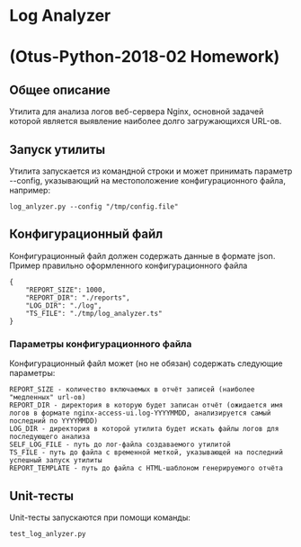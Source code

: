 # Log Analyzer
# (Otus-Python-2018-02 Homework)

## Общее описание

Утилита для анализа логов веб-сервера Nginx, основной задачей которой является выявление наиболее долго загружающихся URL-ов. 

## Запуск утилиты
Утилита запускается из командной строки и может принимать параметр --config, указывающий на местоположение конфигурационного файла, например:
```
log_anlyzer.py --config "/tmp/config.file"
```

## Конфигурационный файл

Конфигурационный файл должен содержать данные в формате json. Пример правильно оформленного конфигурационного файла
```
{
    "REPORT_SIZE": 1000,
    "REPORT_DIR": "./reports",
    "LOG_DIR": "./log",
    "TS_FILE": "./tmp/log_analyzer.ts"
}
```

### Параметры конфигурационного файла

Конфигурационный файл может (но не обязан) содержать следующие параметры:
```
REPORT_SIZE - количество включаемых в отчёт записей (наиболее "медленных" url-ов)
REPORT_DIR - директория в которую будет записан отчёт (ожидается имя логов в формате nginx-access-ui.log-YYYYMMDD, анализируется самый последний по YYYYMMDD) 
LOG_DIR - директория в которой утилита будет искать файлы логов для последующего анализа
SELF_LOG_FILE - путь до лог-файла создаваемого утилитой
TS_FILE - путь до файла с временной меткой, указывающей на последний успешный запуск утилиты
REPORT_TEMPLATE - путь до файла c HTML-шаблоном генерируемого отчёта
```

## Unit-тесты
Unit-тесты запускаются при помощи команды:
```
test_log_anlyzer.py
```